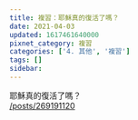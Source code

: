 ```yaml
---
title: 複習：耶穌真的復活了嗎？
date: 2021-04-03
updated: 1617461640000
pixnet_category: 複習
categories: ['4. 其他', '複習']
tags: []
sidebar: 
---
```


<p>耶穌真的復活了嗎？<br/>
<a href="/posts/269191120" target="_blank">/posts/269191120</a></p>
<p> </p>
